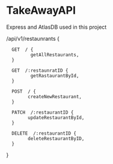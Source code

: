 # TakeAwayAPI
Express and AtlasDB used in this project

/api/v1/restaunrants {





      GET  / {
             getAllRestaurants,
      }
      
      GET  /:restaunratID {
             getRastaurantById,
      }
      
      POST  / {
            createNewRestaurant,
      }
      
      PATCH  /:restaurantID {
            updateRestaurantById,
      }
      
      DELETE  /:restaurantID {
            deleteRestaurantByID,
      }
}
